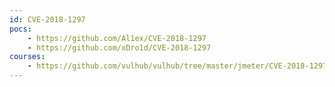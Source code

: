 ```yaml
---
id: CVE-2018-1297
pocs:
    - https://github.com/Al1ex/CVE-2018-1297
    - https://github.com/xDro1d/CVE-2018-1297
courses:
    - https://github.com/vulhub/vulhub/tree/master/jmeter/CVE-2018-1297
---
```

